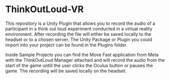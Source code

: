 # ThinkOutLoud-VR
This repository is a Unity Plugin that allows you to record the audio of a participant in a think out loud experiment conducted in a virtual reality environment. After recording the file will either be saved locally to the headset or to a chosen server.
The Unity Package or Plugin you could import into your project can be found in the Plugins folder. 

Inside Sample Projects you can find the Move Fast application from Meta with the ThinkOutLoud Manager attached and will record the audio from the start of the game untill the user clicks the Oculus button or pauses the game. The recording will be saved locally on the headset. 
